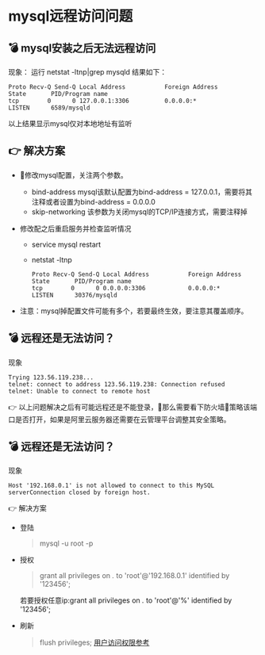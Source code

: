 # mysql远程访问问题

## 💣 mysql安装之后无法远程访问

现象：
运行 netstat -ltnp|grep mysqld 结果如下：

```
Proto Recv-Q Send-Q Local Address           Foreign Address         State       PID/Program name
tcp        0      0 127.0.0.1:3306          0.0.0.0:*               LISTEN      6589/mysqld
```
以上结果显示mysql仅对本地地址有监听

## 👉 解决方案
* 修改mysql配置，关注两个参数。
    * bind-address
        mysql该默认配置为bind-address = 127.0.0.1，需要将其注释或者设置为bind-address = 0.0.0.0
    * skip-networking
        该参数为关闭mysql的TCP/IP连接方式，需要注释掉
* 修改配之后重启服务并检查监听情况

    * service mysql restart

    * netstat -ltnp
        ```
        Proto Recv-Q Send-Q Local Address           Foreign Address         State       PID/Program name
        tcp        0      0 0.0.0.0:3306            0.0.0.0:*               LISTEN      30376/mysqld
        ```

* 注意：mysql掉配置文件可能有多个，若要最终生效，要注意其覆盖顺序。


## 💣 远程还是无法访问？
现象
```
Trying 123.56.119.238...
telnet: connect to address 123.56.119.238: Connection refused
telnet: Unable to connect to remote host
```
👉 以上问题解决之后有可能远程还是不能登录，那么需要看下防火墙策略该端口是否打开，如果是阿里云服务器还需要在云管理平台调整其安全策略。

## 💣  远程还是无法访问？
现象
```
Host '192.168.0.1' is not allowed to connect to this MySQL serverConnection closed by foreign host.
```

👉 解决方案
* 登陆
    > mysql -u root -p
* 授权
    > grant all privileges on *.* to 'root'@'192.168.0.1' identified by '123456';

    若要授权任意ip:grant all privileges on *.* to 'root'@'%' identified by '123456';
* 刷新
    > flush privileges;
[用户访问权限参考](https://blog.csdn.net/dongdong9223/article/details/77854690)